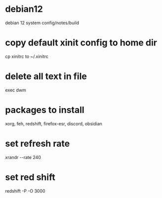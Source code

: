 # debian12
debian 12 system config/notes/build

# copy default xinit config to home dir
cp xinitrc to ~/.xinitrc

# delete all text in file
exec dwm

# packages to install
xorg, feh, redshift, firefox-esr, discord, obsidian

# set refresh rate
xrandr --rate 240

# set red shift
redshift -P -O 3000

